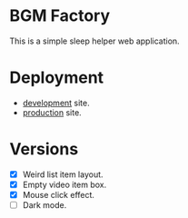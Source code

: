 # BGM Factory

This is a simple sleep helper web application.

# Deployment

- [development](https://bf-dev.codeliners.cc) site.
- [production](https://bf.codeliners.cc) site.

# Versions

- [x] Weird list item layout.
- [x] Empty video item box.
- [x] Mouse click effect.
- [ ] Dark mode.

